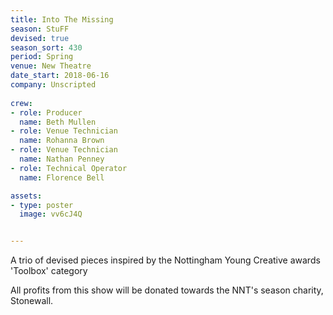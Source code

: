 ```yaml
---
title: Into The Missing
season: StuFF
devised: true 
season_sort: 430
period: Spring
venue: New Theatre
date_start: 2018-06-16
company: Unscripted
  
crew:
- role: Producer 
  name: Beth Mullen 
- role: Venue Technician
  name: Rohanna Brown
- role: Venue Technician
  name: Nathan Penney
- role: Technical Operator
  name: Florence Bell

assets:
- type: poster
  image: vv6cJ4Q


---
```


A trio of devised pieces inspired by the Nottingham Young Creative awards 'Toolbox' category

All profits from this show will be donated towards the NNT's season charity, Stonewall.
